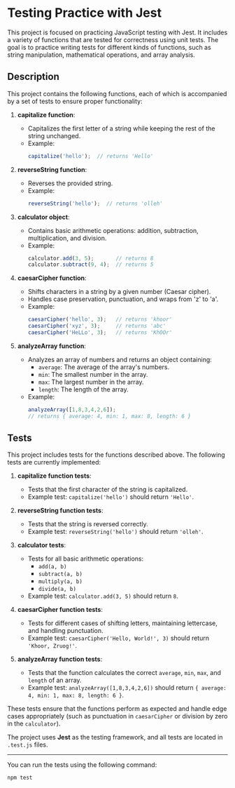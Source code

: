 # Testing Practice with Jest

This project is focused on practicing JavaScript testing with Jest. It includes a variety of functions that are tested for correctness using unit tests. The goal is to practice writing tests for different kinds of functions, such as string manipulation, mathematical operations, and array analysis.

## Description

This project contains the following functions, each of which is accompanied by a set of tests to ensure proper functionality:

1. **capitalize function**: 
   - Capitalizes the first letter of a string while keeping the rest of the string unchanged.
   - Example:
     ```js
     capitalize('hello');  // returns 'Hello'
     ```

2. **reverseString function**: 
   - Reverses the provided string.
   - Example:
     ```js
     reverseString('hello');  // returns 'olleh'
     ```

3. **calculator object**: 
   - Contains basic arithmetic operations: addition, subtraction, multiplication, and division.
   - Example:
     ```js
     calculator.add(3, 5);       // returns 8
     calculator.subtract(9, 4);  // returns 5
     ```

4. **caesarCipher function**: 
   - Shifts characters in a string by a given number (Caesar cipher).
   - Handles case preservation, punctuation, and wraps from 'z' to 'a'.
   - Example:
     ```js
     caesarCipher('hello', 3);   // returns 'khoor'
     caesarCipher('xyz', 3);     // returns 'abc'
     caesarCipher('HeLLo', 3);   // returns 'KhOOr'
     ```

5. **analyzeArray function**: 
   - Analyzes an array of numbers and returns an object containing:
     - `average`: The average of the array's numbers.
     - `min`: The smallest number in the array.
     - `max`: The largest number in the array.
     - `length`: The length of the array.
   - Example:
     ```js
     analyzeArray([1,8,3,4,2,6]); 
     // returns { average: 4, min: 1, max: 8, length: 6 }
     ```

## Tests

This project includes tests for the functions described above. The following tests are currently implemented:

1. **capitalize function tests**:
   - Tests that the first character of the string is capitalized.
   - Example test: `capitalize('hello')` should return `'Hello'`.

2. **reverseString function tests**:
   - Tests that the string is reversed correctly.
   - Example test: `reverseString('hello')` should return `'olleh'`.

3. **calculator tests**:
   - Tests for all basic arithmetic operations:
     - `add(a, b)`
     - `subtract(a, b)`
     - `multiply(a, b)`
     - `divide(a, b)`
   - Example test: `calculator.add(3, 5)` should return `8`.

4. **caesarCipher function tests**:
   - Tests for different cases of shifting letters, maintaining lettercase, and handling punctuation.
   - Example test: `caesarCipher('Hello, World!', 3)` should return `'Khoor, Zruog!'`.

5. **analyzeArray function tests**:
   - Tests that the function calculates the correct `average`, `min`, `max`, and `length` of an array.
   - Example test: `analyzeArray([1,8,3,4,2,6])` should return `{ average: 4, min: 1, max: 8, length: 6 }`.

These tests ensure that the functions perform as expected and handle edge cases appropriately (such as punctuation in `caesarCipher` or division by zero in the `calculator`).

The project uses **Jest** as the testing framework, and all tests are located in `.test.js` files.

---

You can run the tests using the following command:

```bash
npm test
